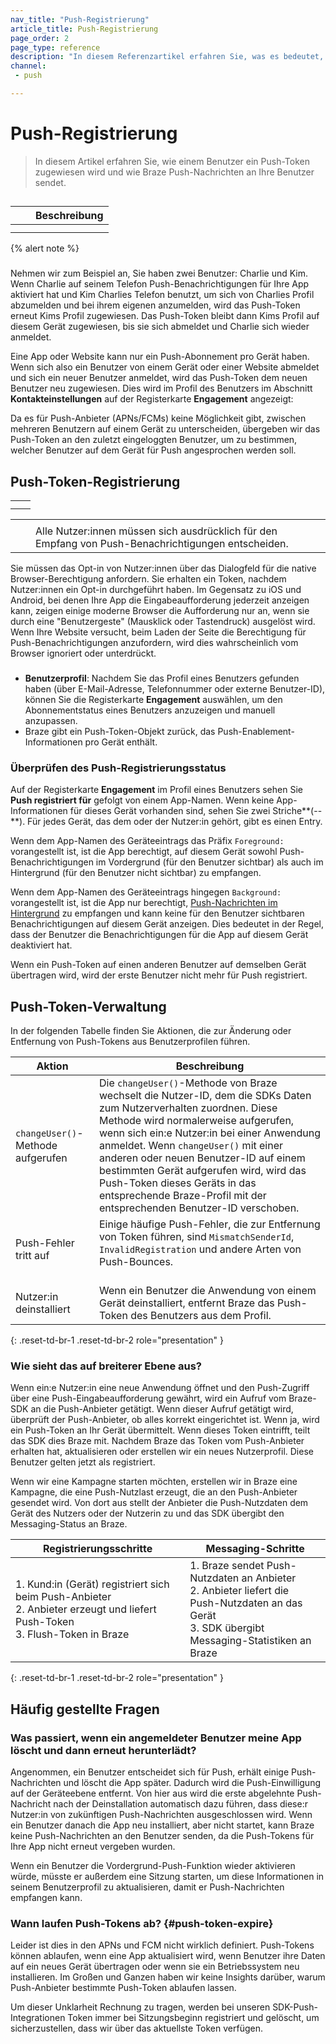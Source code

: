 ```yaml
---
nav_title: "Push-Registrierung"
article_title: Push-Registrierung
page_order: 2
page_type: reference
description: "In diesem Referenzartikel erfahren Sie, was es bedeutet, für Push registriert zu sein und wie wir bei Braze Push-Nachrichten versenden und mit Push-Tokens und Push-Registrierung umgehen."
channel:
 - push

---
```


# Push-Registrierung

> In diesem Artikel erfahren Sie, wie einem Benutzer ein Push-Token zugewiesen wird und wie Braze Push-Nachrichten an Ihre Benutzer sendet.

## 

 







### 



|        |  | Beschreibung                                                 |
|------------------|------------------|--------------------------------------------------------------------------------------------------------------|
|  |        |            |
|  |         |   |




{% alert note %}
 


### 



Nehmen wir zum Beispiel an, Sie haben zwei Benutzer: Charlie und Kim. Wenn Charlie auf seinem Telefon Push-Benachrichtigungen für Ihre App aktiviert hat und Kim Charlies Telefon benutzt, um sich von Charlies Profil abzumelden und bei ihrem eigenen anzumelden, wird das Push-Token erneut Kims Profil zugewiesen. Das Push-Token bleibt dann Kims Profil auf diesem Gerät zugewiesen, bis sie sich abmeldet und Charlie sich wieder anmeldet.

Eine App oder Website kann nur ein Push-Abonnement pro Gerät haben. Wenn sich also ein Benutzer von einem Gerät oder einer Website abmeldet und sich ein neuer Benutzer anmeldet, wird das Push-Token dem neuen Benutzer neu zugewiesen. Dies wird im Profil des Benutzers im Abschnitt **Kontakteinstellungen** auf der Registerkarte **Engagement** angezeigt:



Da es für Push-Anbieter (APNs/FCMs) keine Möglichkeit gibt, zwischen mehreren Benutzern auf einem Gerät zu unterscheiden, übergeben wir das Push-Token an den zuletzt eingeloggten Benutzer, um zu bestimmen, welcher Benutzer auf dem Gerät für Push angesprochen werden soll.

## Push-Token-Registrierung

 



 

|        |                                                                                                                                                 |
|------------------------|-------------------------------------------------------------------------------------------------------------------------------------------------------------|
|          |   |
|  |   |




  

|                          |  |                                                                                                                                                      |
|------------------------------------|-----------------------------|------------------------------------------------------------------------------------------------------------------------------------------------------------------|
|       |                          |   |
|  |                           | Alle Nutzer:innen müssen sich ausdrücklich für den Empfang von Push-Benachrichtigungen entscheiden.                                      |




Sie müssen das Opt-in von Nutzer:innen über das Dialogfeld für die native Browser-Berechtigung anfordern. Sie erhalten ein Token, nachdem Nutzer:innen ein Opt-in durchgeführt haben. Im Gegensatz zu iOS und Android, bei denen Ihre App die Eingabeaufforderung jederzeit anzeigen kann, zeigen einige moderne Browser die Aufforderung nur an, wenn sie durch eine "Benutzergeste" (Mausklick oder Tastendruck) ausgelöst wird. Wenn Ihre Website versucht, beim Laden der Seite die Berechtigung für Push-Benachrichtigungen anzufordern, wird dies wahrscheinlich vom Browser ignoriert oder unterdrückt.



### 





- **Benutzerprofil**:  Nachdem Sie das Profil eines Benutzers gefunden haben (über E-Mail-Adresse, Telefonnummer oder externe Benutzer-ID), können Sie die Registerkarte **Engagement** auswählen, um den Abonnementstatus eines Benutzers anzuzeigen und manuell anzupassen.
-   Braze gibt ein Push-Token-Objekt zurück, das Push-Enablement-Informationen pro Gerät enthält.

### Überprüfen des Push-Registrierungsstatus

Auf der Registerkarte **Engagement** im Profil eines Benutzers sehen Sie **Push registriert für** gefolgt von einem App-Namen. Wenn keine App-Informationen für dieses Gerät vorhanden sind, sehen Sie zwei Striche**(--**). Für jedes Gerät, das dem oder der Nutzer:in gehört, gibt es einen Entry.

Wenn dem App-Namen des Geräteeintrags das Präfix `Foreground:` vorangestellt ist, ist die App berechtigt, auf diesem Gerät sowohl Push-Benachrichtigungen im Vordergrund (für den Benutzer sichtbar) als auch im Hintergrund (für den Benutzer nicht sichtbar) zu empfangen.



Wenn dem App-Namen des Geräteeintrags hingegen `Background:` vorangestellt ist, ist die App nur berechtigt, [Push-Nachrichten im Hintergrund]({{site.baseurl}}/user_guide/message_building_by_channel/push/types/#background-push-notifications) zu empfangen und kann keine für den Benutzer sichtbaren Benachrichtigungen auf diesem Gerät anzeigen. Dies bedeutet in der Regel, dass der Benutzer die Benachrichtigungen für die App auf diesem Gerät deaktiviert hat.

Wenn ein Push-Token auf einen anderen Benutzer auf demselben Gerät übertragen wird, wird der erste Benutzer nicht mehr für Push registriert.

## Push-Token-Verwaltung

In der folgenden Tabelle finden Sie Aktionen, die zur Änderung oder Entfernung von Push-Tokens aus Benutzerprofilen führen. 

| Aktion | Beschreibung |
| ------ | ----------- |
| `changeUser()`-Methode aufgerufen | Die `changeUser()`-Methode von Braze wechselt die Nutzer-ID, dem die SDKs Daten zum Nutzerverhalten zuordnen. Diese Methode wird normalerweise aufgerufen, wenn sich ein:e Nutzer:in bei einer Anwendung anmeldet. Wenn `changeUser()` mit einer anderen oder neuen Benutzer-ID auf einem bestimmten Gerät aufgerufen wird, wird das Push-Token dieses Geräts in das entsprechende Braze-Profil mit der entsprechenden Benutzer-ID verschoben. |
| Push-Fehler tritt auf | Einige häufige Push-Fehler, die zur Entfernung von Token führen, sind `MismatchSenderId`, `InvalidRegistration` und andere Arten von Push-Bounces. <br><br> |
| Nutzer:in deinstalliert | Wenn ein Benutzer die Anwendung von einem Gerät deinstalliert, entfernt Braze das Push-Token des Benutzers aus dem Profil. |
{: .reset-td-br-1 .reset-td-br-2 role="presentation" }

### Wie sieht das auf breiterer Ebene aus?

Wenn ein:e Nutzer:in eine neue Anwendung öffnet und den Push-Zugriff über eine Push-Eingabeaufforderung gewährt, wird ein Aufruf vom Braze-SDK an die Push-Anbieter getätigt. Wenn dieser Aufruf getätigt wird, überprüft der Push-Anbieter, ob alles korrekt eingerichtet ist. Wenn ja, wird ein Push-Token an Ihr Gerät übermittelt. Wenn dieses Token eintrifft, teilt das SDK dies Braze mit. Nachdem Braze das Token vom Push-Anbieter erhalten hat, aktualisieren oder erstellen wir ein neues Nutzerprofil. Diese Benutzer gelten jetzt als registriert.

Wenn wir eine Kampagne starten möchten, erstellen wir in Braze eine Kampagne, die eine Push-Nutzlast erzeugt, die an den Push-Anbieter gesendet wird. Von dort aus stellt der Anbieter die Push-Nutzdaten dem Gerät des Nutzers oder der Nutzerin zu und das SDK übergibt den Messaging-Status an Braze.



| Registrierungsschritte | Messaging-Schritte |
| ------------------ | --------------- |
| 1\. Kund:in (Gerät) registriert sich beim Push-Anbieter<br>2\. Anbieter erzeugt und liefert Push-Token<br>3\. Flush-Token in Braze |1\. Braze sendet Push-Nutzdaten an Anbieter<br>2\. Anbieter liefert die Push-Nutzdaten an das Gerät<br>3\. SDK übergibt Messaging-Statistiken an Braze |
{: .reset-td-br-1 .reset-td-br-2 role="presentation" }

## Häufig gestellte Fragen

### Was passiert, wenn ein angemeldeter Benutzer meine App löscht und dann erneut herunterlädt?

Angenommen, ein Benutzer entscheidet sich für Push, erhält einige Push-Nachrichten und löscht die App später. Dadurch wird die Push-Einwilligung auf der Geräteebene entfernt. Von hier aus wird die erste abgelehnte Push-Nachricht nach der Deinstallation automatisch dazu führen, dass diese:r Nutzer:in von zukünftigen Push-Nachrichten ausgeschlossen wird. Wenn ein Benutzer danach die App neu installiert, aber nicht startet, kann Braze keine Push-Nachrichten an den Benutzer senden, da die Push-Tokens für Ihre App nicht erneut vergeben wurden.

Wenn ein Benutzer die Vordergrund-Push-Funktion wieder aktivieren würde, müsste er außerdem eine Sitzung starten, um diese Informationen in seinem Benutzerprofil zu aktualisieren, damit er Push-Nachrichten empfangen kann.
 
### Wann laufen Push-Tokens ab? {#push-token-expire}

Leider ist dies in den APNs und FCM nicht wirklich definiert. Push-Tokens können ablaufen, wenn eine App aktualisiert wird, wenn Benutzer ihre Daten auf ein neues Gerät übertragen oder wenn sie ein Betriebssystem neu installieren. Im Großen und Ganzen haben wir keine Insights darüber, warum Push-Anbieter bestimmte Push-Token ablaufen lassen.

Um dieser Unklarheit Rechnung zu tragen, werden bei unseren SDK-Push-Integrationen Token immer bei Sitzungsbeginn registriert und gelöscht, um sicherzustellen, dass wir über das aktuellste Token verfügen.
